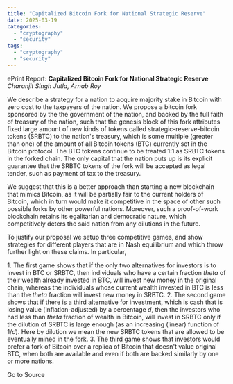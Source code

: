 ```yaml
---
title: "Capitalized Bitcoin Fork for National Strategic Reserve"
date: 2025-03-19
categories: 
  - "cryptography"
  - "security"
tags: 
  - "cryptography"
  - "security"
---
```


ePrint Report: **Capitalized Bitcoin Fork for National Strategic Reserve**  
_Charanjit Singh Jutla, Arnab Roy_

We describe a strategy for a nation to acquire majority stake in Bitcoin with zero cost to the taxpayers of the nation. We propose a bitcoin fork sponsored by the the government of the nation, and backed by the full faith of treasury of the nation, such that the genesis block of this fork attributes fixed large amount of new kinds of tokens called strategic-reserve-bitcoin tokens (SRBTC) to the nation's treasury, which is some multiple (greater than one) of the amount of all Bitcoin tokens (BTC) currently set in the Bitcoin protocol. The BTC tokens continue to be treated 1:1 as SRBTC tokens in the forked chain. The only capital that the nation puts up is its explicit guarantee that the SRBTC tokens of the fork will be accepted as legal tender, such as payment of tax to the treasury.  
  
We suggest that this is a better approach than starting a new blockchain that mimics Bitcoin, as it will be partially fair to the current holders of Bitcoin, which in turn would make it competitive in the space of other such possible forks by other powerful nations. Moreover, such a proof-of-work blockchain retains its egalitarian and democratic nature, which competitively deters the said nation from any dilutions in the future.  
  
To justify our proposal we setup three competitive games, and show strategies for different players that are in Nash equilibrium and which throw further light on these claims. In particular,  
  
1\. The first game shows that if the only two alternatives for investors is to invest in BTC or SRBTC, then individuals who have a certain fraction $theta$ of their wealth already invested in BTC, will invest new money in the original chain, whereas the individuals whose current wealth invested in BTC is less than the $theta$ fraction will invest new money in SRBTC. 2. The second game shows that if there is a third alternative for investment, which is cash that is losing value (inflation-adjusted) by a percentage $d$, then the investors who had less than $theta$ fraction of wealth in Bitcoin, will invest in SRBTC only if the dilution of SRBTC is large enough (as an increasing (linear) function of $1/d$). Here by dilution we mean the new SRBTC tokens that are allowed to be eventually mined in the fork. 3. The third game shows that investors would prefer a fork of Bitcoin over a replica of Bitcoin that doesn't value original BTC, when both are available and even if both are backed similarly by one or more nations.

Go to Source
